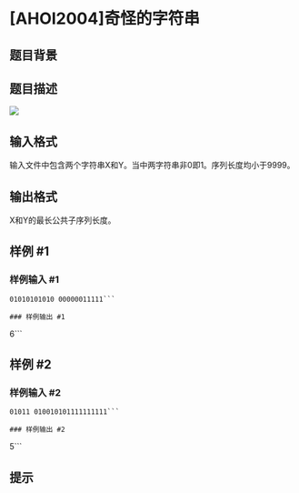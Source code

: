 # [AHOI2004]奇怪的字符串

## 题目背景



## 题目描述

![](https://cdn.luogu.com.cn/upload/pic/1654.png)


## 输入格式

输入文件中包含两个字符串X和Y。当中两字符串非0即1。序列长度均小于9999。


## 输出格式

X和Y的最长公共子序列长度。


## 样例 #1

### 样例输入 #1
```
01010101010 00000011111```

### 样例输出 #1

```
6```

## 样例 #2

### 样例输入 #2
```
01011 010010101111111111```

### 样例输出 #2

```
5```

## 提示


